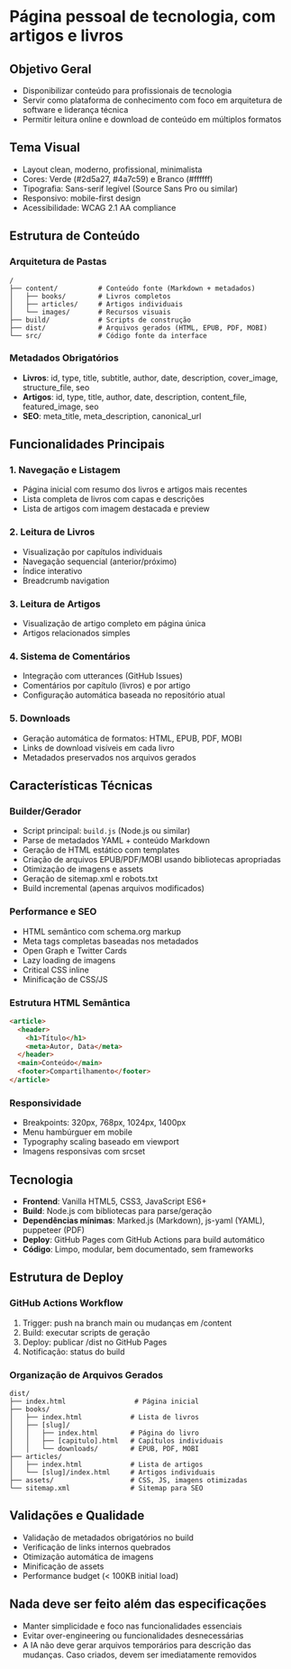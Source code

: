 # Página pessoal de tecnologia, com artigos e livros

## Objetivo Geral
- Disponibilizar conteúdo para profissionais de tecnologia
- Servir como plataforma de conhecimento com foco em arquitetura de software e liderança técnica
- Permitir leitura online e download de conteúdo em múltiplos formatos

## Tema Visual
- Layout clean, moderno, profissional, minimalista
- Cores: Verde (#2d5a27, #4a7c59) e Branco (#ffffff)
- Tipografia: Sans-serif legível (Source Sans Pro ou similar)
- Responsivo: mobile-first design
- Acessibilidade: WCAG 2.1 AA compliance

## Estrutura de Conteúdo
### Arquitetura de Pastas
```
/
├── content/          # Conteúdo fonte (Markdown + metadados)
│   ├── books/        # Livros completos
│   ├── articles/     # Artigos individuais  
│   └── images/       # Recursos visuais
├── build/            # Scripts de construção
├── dist/             # Arquivos gerados (HTML, EPUB, PDF, MOBI)
└── src/              # Código fonte da interface
```

### Metadados Obrigatórios
- **Livros**: id, type, title, subtitle, author, date, description, cover_image, structure_file, seo
- **Artigos**: id, type, title, author, date, description, content_file, featured_image, seo
- **SEO**: meta_title, meta_description, canonical_url

## Funcionalidades Principais

### 1. Navegação e Listagem
- Página inicial com resumo dos livros e artigos mais recentes
- Lista completa de livros com capas e descrições
- Lista de artigos com imagem destacada e preview

### 2. Leitura de Livros
- Visualização por capítulos individuais
- Navegação sequencial (anterior/próximo)
- Índice interativo
- Breadcrumb navigation

### 3. Leitura de Artigos
- Visualização de artigo completo em página única
- Artigos relacionados simples

### 4. Sistema de Comentários
- Integração com utterances (GitHub Issues)
- Comentários por capítulo (livros) e por artigo
- Configuração automática baseada no repositório atual

### 5. Downloads
- Geração automática de formatos: HTML, EPUB, PDF, MOBI
- Links de download visíveis em cada livro
- Metadados preservados nos arquivos gerados

## Características Técnicas

### Builder/Gerador
- Script principal: `build.js` (Node.js ou similar)
- Parse de metadados YAML + conteúdo Markdown
- Geração de HTML estático com templates
- Criação de arquivos EPUB/PDF/MOBI usando bibliotecas apropriadas
- Otimização de imagens e assets
- Geração de sitemap.xml e robots.txt
- Build incremental (apenas arquivos modificados)

### Performance e SEO
- HTML semântico com schema.org markup
- Meta tags completas baseadas nos metadados
- Open Graph e Twitter Cards
- Lazy loading de imagens
- Critical CSS inline
- Minificação de CSS/JS

### Estrutura HTML Semântica
```html
<article>
  <header>
    <h1>Título</h1>
    <meta>Autor, Data</meta>
  </header>
  <main>Conteúdo</main>
  <footer>Compartilhamento</footer>
</article>
```

### Responsividade
- Breakpoints: 320px, 768px, 1024px, 1400px
- Menu hambúrguer em mobile
- Typography scaling baseado em viewport
- Imagens responsivas com srcset

## Tecnologia
- **Frontend**: Vanilla HTML5, CSS3, JavaScript ES6+
- **Build**: Node.js com bibliotecas para parse/geração
- **Dependências mínimas**: Marked.js (Markdown), js-yaml (YAML), puppeteer (PDF)
- **Deploy**: GitHub Pages com GitHub Actions para build automático
- **Código**: Limpo, modular, bem documentado, sem frameworks

## Estrutura de Deploy
### GitHub Actions Workflow
1. Trigger: push na branch main ou mudanças em /content
2. Build: executar scripts de geração
3. Deploy: publicar /dist no GitHub Pages
4. Notificação: status do build

### Organização de Arquivos Gerados
```
dist/
├── index.html                 # Página inicial
├── books/
│   ├── index.html            # Lista de livros
│   ├── [slug]/
│   │   ├── index.html        # Página do livro
│   │   ├── [capitulo].html   # Capítulos individuais
│   │   └── downloads/        # EPUB, PDF, MOBI
├── articles/
│   ├── index.html            # Lista de artigos
│   └── [slug]/index.html     # Artigos individuais
├── assets/                   # CSS, JS, imagens otimizadas
└── sitemap.xml               # Sitemap para SEO
```

## Validações e Qualidade
- Validação de metadados obrigatórios no build
- Verificação de links internos quebrados
- Otimização automática de imagens
- Minificação de assets
- Performance budget (< 100KB initial load)

## Nada deve ser feito além das especificações
- Manter simplicidade e foco nas funcionalidades essenciais
- Evitar over-engineering ou funcionalidades desnecessárias
- A IA não deve gerar arquivos temporários para descrição das mudanças. Caso criados, devem ser imediatamente removidos